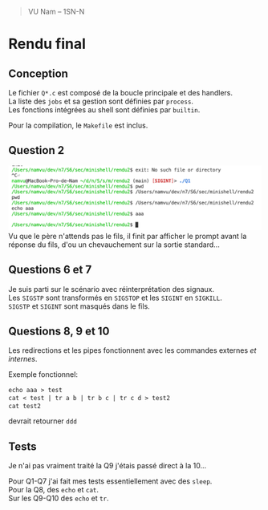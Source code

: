 > VU Nam – 1SN-N

# Rendu final
## Conception
Le fichier `Q*.c` est composé de la boucle principale et des handlers. \
La liste des `jobs` et sa gestion sont définies par `process`. \
Les fonctions intégrées au shell sont définies par `builtin`.

Pour la compilation, le `Makefile` est inclus.

## Question 2
![](Q2.png)
Vu que le père n'attends pas le fils, il finit par afficher le prompt avant la réponse du fils, d'ou un chevauchement sur la sortie standard...

## Questions 6 et 7
Je suis parti sur le scénario avec réinterprétation des signaux. \
Les `SIGSTP` sont transformés en `SIGSTOP` et les `SIGINT` en `SIGKILL`. \
`SIGSTP` et `SIGINT` sont masqués dans le fils.

## Questions 8, 9 et 10
Les redirections et les pipes fonctionnent avec les commandes externes *et internes*.

Exemple fonctionnel:
```
echo aaa > test
cat < test | tr a b | tr b c | tr c d > test2
cat test2
```
devrait retourner `ddd`

## Tests
Je n'ai pas vraiment traité la Q9 j'étais passé direct à la 10...

Pour Q1-Q7 j'ai fait mes tests essentiellement avec des `sleep`. \
Pour la Q8, des `echo` et `cat`. \
Sur les Q9-Q10 des `echo` et `tr`.
